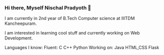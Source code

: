 ### Hi there, Myself Nischal Pradyoth 👋

I am currently in 2nd year of B.Tech Computer science at IIITDM Kancheepuram.

I am interested in learning cool stuff and currently working on Web Development.

Languages I know:
  Fluent:
    C
    C++
    Python
  Working on: 
    Java
    HTML,CSS
    Flask
